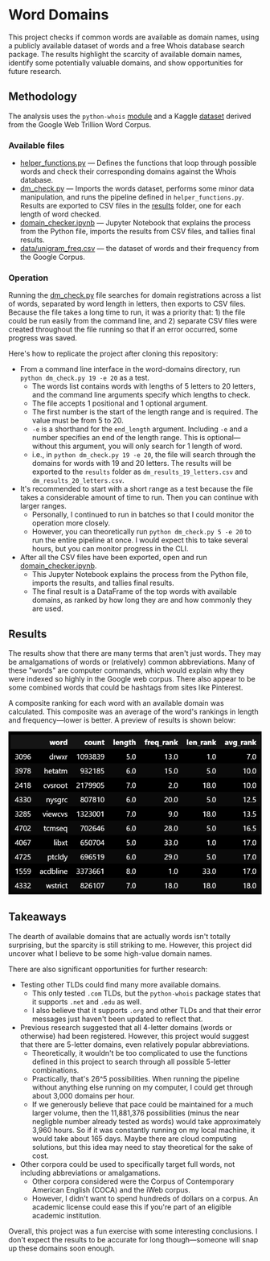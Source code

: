 # Word Domains

This project checks if common words are available as domain names, using a publicly available dataset of words and a free Whois database search package. The results highlight the scarcity of available domain names, identify some potentially valuable domains, and show opportunities for future research.

## Methodology

The analysis uses the `python-whois` [module](https://pypi.org/project/python-whois/) and a Kaggle [dataset](https://www.kaggle.com/datasets/rtatman/english-word-frequency) derived from the Google Web Trillion Word Corpus.

### Available files

- [helper_functions.py](helper_functions.py) — Defines the functions that loop through possible words and check their corresponding domains against the Whois database.
- [dm_check.py](dm_check.py) — Imports the words dataset, performs some minor data manipulation, and runs the pipeline defined in `helper_functions.py`. Results are exported to CSV files in the [results](results) folder, one for each length of word checked.
- [domain_checker.ipynb](domain_checker.ipynb) — Jupyter Notebook that explains the process from the Python file, imports the results from CSV files, and tallies final results.
- [data/unigram_freq.csv](data/unigram_freq.csv) — the dataset of words and their frequency from the Google Corpus.

### Operation

Running the [dm_check.py](dm_check.py) file searches for domain registrations across a list of words, separated by word length in letters, then exports to CSV files. Because the file takes a long time to run, it was a priority that: 1) the file could be run easily from the command line, and 2) separate CSV files were created throughout the file running so that if an error occurred, some progress was saved.

Here's how to replicate the project after cloning this repository:

- From a command line interface in the word-domains directory, run `python dm_check.py 19 -e 20` as a test.
  - The words list contains words with lengths of 5 letters to 20 letters, and the command line arguments specify which lengths to check.
  - The file accepts 1 positional and 1 optional argument.
  - The first number is the start of the length range and is required. The value must be from 5 to 20.
  - `-e` is a shorthand for the `end_length` argument. Including `-e` and a number specifies an end of the length range. This is optional—without this argument, you will only search for 1 length of word.
  - i.e., in `python dm_check.py 19 -e 20`, the file will search through the domains for words with 19 and 20 letters. The results will be exported to the `results` folder as `dm_results_19_letters.csv` and `dm_results_20_letters.csv`.
- It's recommended to start with a short range as a test because the file takes a considerable amount of time to run. Then you can continue with larger ranges.
  - Personally, I continued to run in batches so that I could monitor the operation more closely.
  - However, you can theoretically run `python dm_check.py 5 -e 20` to run the entire pipeline at once. I would expect this to take several hours, but you can monitor progress in the CLI.
- After all the CSV files have been exported, open and run [domain_checker.ipynb](domain_checker.ipynb).
  - This Jupyter Notebook explains the process from the Python file, imports the results, and tallies final results.
  - The final result is a DataFrame of the top words with available domains, as ranked by how long they are and how commonly they are used.

## Results

The results show that there are many terms that aren't just words. They may be amalgamations of words or (relatively) common abbreviations. Many of these "words" are computer commands, which would explain why they were indexed so highly in the Google web corpus. There also appear to be some combined words that could be hashtags from sites like Pinterest.

A composite ranking for each word with an available domain was calculated. This composite was an average of the word's rankings in length and frequency—lower is better. A preview of results is shown below:

![table of top words by composite ranking](images/word_domain_composite_scores.png)

## Takeaways

The dearth of available domains that are actually words isn't totally surprising, but the sparcity is still striking to me. However, this project did uncover what I believe to be some high-value domain names.

There are also significant opportunities for further research:

- Testing other TLDs could find many more available domains.
  - This only tested `.com` TLDs, but the `python-whois` package states that it supports `.net` and `.edu` as well.
  - I also believe that it supports `.org` and other TLDs and that their error messages just haven't been updated to reflect that.
- Previous research suggested that all 4-letter domains (words or otherwise) had been registered. However, this project would suggest that there are 5-letter domains, even relatively popular abbreviations.
  - Theoretically, it wouldn't be too complicated to use the functions defined in this project to search through all possible 5-letter combinations.
  - Practically, that's 26^5 possibilities. When running the pipeline without anything else running on my computer, I could get through about 3,000 domains per hour.
  - If we generously believe that pace could be maintained for a much larger volume, then the 11,881,376 possibilities (minus the near negligble number already tested as words) would take approximately 3,960 hours. So if it was constantly running on my local machine, it would take about 165 days. Maybe there are cloud computing solutions, but this idea may need to stay theoretical for the sake of cost.
- Other corpora could be used to specifically target full words, not including abbreviations or amalgamations.
  - Other corpora considered were the Corpus of Contemporary American English (COCA) and the iWeb corpus.
  - However, I didn't want to spend hundreds of dollars on a corpus. An academic license could ease this if you're part of an eligible academic institution.

Overall, this project was a fun exercise with some interesting conclusions. I don't expect the results to be accurate for long though—someone will snap up these domains soon enough.
